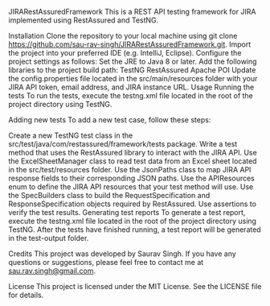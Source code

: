 JIRARestAssuredFramework
This is a REST API testing framework for JIRA implemented using RestAssured and TestNG.

Installation
Clone the repository to your local machine using git clone https://github.com/sau-rav-singh/JIRARestAssuredFramework.git.
Import the project into your preferred IDE (e.g. IntelliJ, Eclipse).
Configure the project settings as follows:
Set the JRE to Java 8 or later.
Add the following libraries to the project build path:
TestNG
RestAssured
Apache POI
Update the config.properties file located in the src/main/resources folder with your JIRA API token, email address, and JIRA instance URL.
Usage
Running the tests
To run the tests, execute the testng.xml file located in the root of the project directory using TestNG.

Adding new tests
To add a new test case, follow these steps:

Create a new TestNG test class in the src/test/java/com/restassured/framework/tests package.
Write a test method that uses the RestAssured library to interact with the JIRA API.
Use the ExcelSheetManager class to read test data from an Excel sheet located in the src/test/resources folder.
Use the JsonPaths class to map JIRA API response fields to their corresponding JSON paths.
Use the APIResources enum to define the JIRA API resources that your test method will use.
Use the SpecBuilders class to build the RequestSpecification and ResponseSpecification objects required by RestAssured.
Use assertions to verify the test results.
Generating test reports
To generate a test report, execute the testng.xml file located in the root of the project directory using TestNG. After the tests have finished running, a test report will be generated in the test-output folder.

Credits
This project was developed by Saurav Singh. If you have any questions or suggestions, please feel free to contact me at sau.rav.singh@gmail.com.

License
This project is licensed under the MIT License. See the LICENSE file for details.
